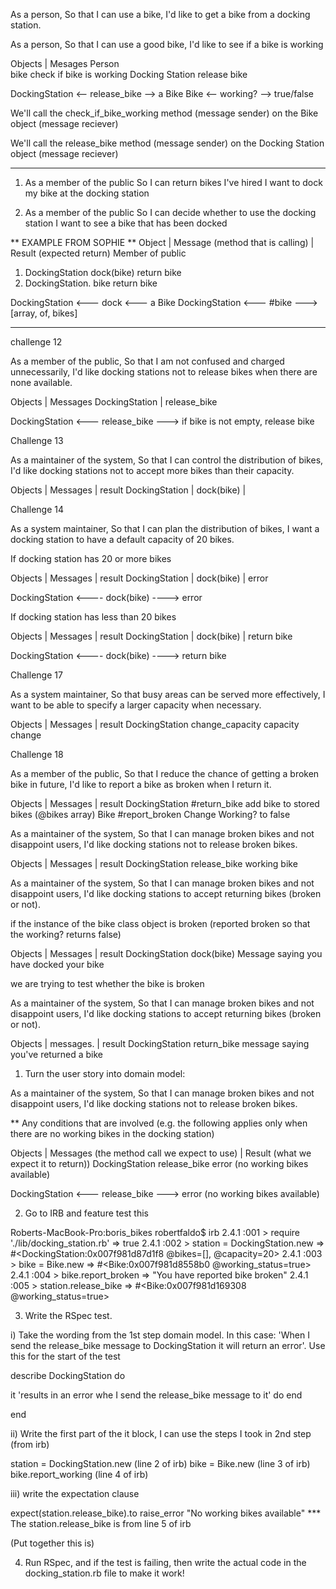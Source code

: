 
As a person,
So that I can use a bike,
I'd like to get a bike from a docking station.

As a person,
So that I can use a good bike,
I'd like to see if a bike is working


Objects           |    Mesages 
Person              
bike                check if bike is working 
Docking Station     release bike 

DockingStation <-- release_bike --> a Bike
Bike <-- working? --> true/false



We'll call the check_if_bike_working method (message sender) on the Bike object (message reciever) 

We'll call the release_bike method (message sender) on the Docking Station object (message reciever) 


----------

1) As a member of the public
So I can return bikes I've hired
I want to dock my bike at the docking station

2) As a member of the public
So I can decide whether to use the docking station
I want to see a bike that has been docked


** EXAMPLE FROM SOPHIE ** 
Object              |   Message (method that is calling)  | Result (expected return)
Member of public
1) DockingStation                  dock(bike)                 return bike 
2) DockingStation.                 bike                       return bike 


DockingStation <--- dock <--- a Bike 
DockingStation <--- #bike ---> [array, of, bikes]
 

 -----


challenge 12

As a member of the public,
So that I am not confused and charged unnecessarily,
I'd like docking stations not to release bikes when there are none available.


Objects          | Messages 
DockingStation   | release_bike 

DockingStation <--- release_bike ---> if bike is not empty, release bike 


Challenge 13 

As a maintainer of the system,
So that I can control the distribution of bikes,
I'd like docking stations not to accept more bikes than their capacity.


Objects          | Messages   | result 
DockingStation   | dock(bike) | 



Challenge 14 

As a system maintainer,
So that I can plan the distribution of bikes,
I want a docking station to have a default capacity of 20 bikes.

If docking station has 20 or more bikes 

Objects           | Messages     | result 
DockingStation    | dock(bike)   | error 

DockingStation <---- dock(bike) ----> error 

If docking station has less than 20 bikes 

Objects           | Messages     | result 
DockingStation    | dock(bike)   | return bike 

DockingStation <---- dock(bike) ----> return bike 



Challenge 17 

As a system maintainer,
So that busy areas can be served more effectively,
I want to be able to specify a larger capacity when necessary.

Objects           | Messages          | result 
DockingStation      change_capacity   capacity change

Challenge 18 

As a member of the public,
So that I reduce the chance of getting a broken bike in future,
I'd like to report a bike as broken when I return it.

Objects           | Messages          | result 
DockingStation      #return_bike        add bike to stored bikes (@bikes array)
Bike                #report_broken      Change Working? to false 


As a maintainer of the system,
So that I can manage broken bikes and not disappoint users,
I'd like docking stations not to release broken bikes.


Objects           | Messages          | result 
DockingStation      release_bike        working bike 



As a maintainer of the system,
So that I can manage broken bikes and not disappoint users,
I'd like docking stations to accept returning bikes (broken or not).

if the instance of the bike class object is broken (reported broken so that the working? returns false)

Objects           | Messages          | result 
DockingStation      dock(bike)          Message saying you have docked your bike










we are trying to test whether the bike is broken 




As a maintainer of the system,
So that I can manage broken bikes and not disappoint users,
I'd like docking stations to accept returning bikes (broken or not).

Objects        | messages.   | result 
DockingStation   return_bike    message saying you've returned a bike 



1. Turn the user story into domain model: 

As a maintainer of the system,
So that I can manage broken bikes and not disappoint users,
I'd like docking stations not to release broken bikes.

** Any conditions that are involved (e.g. the following applies only when there are no working bikes in the docking station) 

Objects            |  Messages (the method call we expect to use)  |  Result (what we expect it to return))
DockingStation        release_bike                                    error (no working bikes available)


DockingStation <---   release_bike   ---> error (no working bikes available) 

2. Go to IRB and feature test this 

Roberts-MacBook-Pro:boris_bikes robertfaldo$ irb
2.4.1 :001 > require './lib/docking_station.rb'
 => true 
2.4.1 :002 > station = DockingStation.new
 => #<DockingStation:0x007f981d87d1f8 @bikes=[], @capacity=20> 
2.4.1 :003 > bike = Bike.new
 => #<Bike:0x007f981d8558b0 @working_status=true> 
2.4.1 :004 > bike.report_broken
 => "You have reported bike broken"
2.4.1 :005 > station.release_bike
 => #<Bike:0x007f981d169308 @working_status=true> 

3. Write the RSpec test. 

i) Take the wording from the 1st step domain model. In this case: 'When I send the release_bike message to DockingStation it will return an error'. Use this for the start of the test

describe DockingStation do 

  it 'results in an error whe I send the release_bike message to it' do
  end

end

ii) Write the first part of the it block, I can use the steps I took in 2nd step (from irb) 

station = DockingStation.new (line 2 of irb)
bike = Bike.new (line 3 of irb)
bike.report_working (line 4 of irb)

iii) write the expectation clause 

expect(station.release_bike).to raise_error "No working bikes available"
*** The station.release_bike is from line 5 of irb 

(Put together this is)

4. Run RSpec, and if the test is failing, then write the actual code in the docking_station.rb file to make it work! 






































